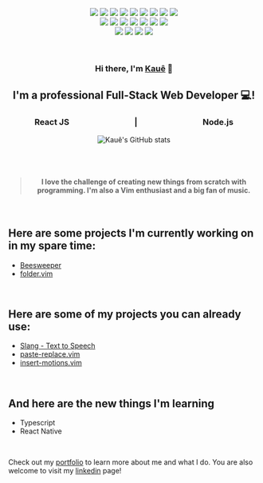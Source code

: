 <p align="center">
  <img src="https://img.shields.io/badge/Tools-Vim-informational?style=flat&logo=Vim&color=3D883B">
  <img src="https://img.shields.io/badge/Tools-PostgreSQL-informational?style=flat&logo=PostgreSQL&color=336791">
  <img src="https://img.shields.io/badge/Tools-NPM-informational?style=flat&logo=NPM&color=CB0000">
  <img src="https://img.shields.io/badge/Tools-Yarn-informational?style=flat&logo=Yarn&color=2C8EBB">
  <img src="https://img.shields.io/badge/Tools-Git-informational?style=flat&logo=Git&color=F05032">
  <img src="https://img.shields.io/badge/Tools-GitHub-informational?style=flat&logo=GitHub&color=181717">
  <img src="https://img.shields.io/badge/Tools-Insomnia-informational?style=flat&logo=Insomnia&color=3E028B">
  <img src="https://img.shields.io/badge/Tools-NPM-informational?style=flat&logo=NPM&color=CB3837">
  <img src="https://img.shields.io/badge/Tools-SQLite-informational?style=flat&logo=SQLite&color=003B57">
  <br>
  <img src="https://img.shields.io/badge/Code-JavaScript-informational?style=flat&logo=JavaScript&color=F7DF1E">
  <img src="https://img.shields.io/badge/Code-React-informational?style=flat&logo=react&color=61DAFB">
  <img src="https://img.shields.io/badge/Code-Node.js-informational?style=flat&logo=Node.js&color=3D883B">
  <img src="https://img.shields.io/badge/Code-AdonisJS-informational?style=flat&logo=AdonisJS&color=CC342D">
  <img src="https://img.shields.io/badge/Code-HTML5-informational?style=flat&logo=HTML5&color=E34F26">
  <img src="https://img.shields.io/badge/Code-Python-informational?style=flat&logo=Python&color=3776AB">
  <img src="https://img.shields.io/badge/Code-C-informational?style=flat&logo=C&color=A8B9CC">
  <br>
  <img src="https://img.shields.io/badge/Style-CSS3-informational?style=flat&logo=CSS3&color=1572B6">
  <img src="https://img.shields.io/badge/Style-Styled--Components-informational?style=flat&logo=styled-components&color=DB7093">
  <img src="https://img.shields.io/badge/Style-Sass-informational?style=flat&logo=Sass&color=DB7093">
  <img src="https://img.shields.io/badge/Style-Bootstrap-informational?style=flat&logo=Bootstrap&color=7952B3">
</p>

<br>

<h3 align="center">
Hi there, I'm <a href="https://kauer3.github.io/" target="_blank" rel="noreferrer">Kauê</a> 👋
</h3>

<h2 align="center">
I'm a professional Full-Stack Web Developer 💻!
</h2> 
<h3 align="center">
React JS        |        Node.js
</h3> 

<p align="center">
  <img src="https://github-readme-stats-kauer3.vercel.app/api?username=kauer3&count_private=true&hide=stars&hide_border=true&show_icons=true&theme=radical" alt="Kauê's GitHub stats">
</p>

<br>
<br>

<blockquote>
  <h4 align="center">I love the challenge of creating new things from scratch with programming. I'm also a Vim enthusiast and a big fan of music.</h4>
</blockquote>


<br>

## Here are some projects I'm currently working on in my spare time:

- <a href="https://github.com/kauer3/beesweeper-web">Beesweeper</a>
- <a href="https://github.com/kauer3/folder.vim">folder.vim</a>

<br>

## Here are some of my projects you can already use:

- <a href="https://chrome.google.com/webstore/detail/slang-text-to-speech/enkmbkhkbdiaafkmofbmdahclajelgfh">Slang - Text to Speech</a>
- <a href="https://github.com/kauer3/paste-replace.vim">paste-replace.vim</a>
- <a href="https://github.com/kauer3/insert-motions.vim">insert-motions.vim</a>

<br>

## And here are the new things I'm learning

- Typescript
- React Native

<br>

Check out my <a href="https://kauer3.github.io/" target="_blank" rel="noreferrer">portfolio</a> to learn more about me and what I do.
You are also welcome to visit my <a href="https://www.linkedin.com/in/kauer3/" target="_blank" rel="noreferrer">linkedin</a> page!
